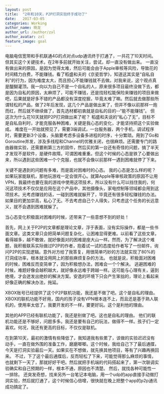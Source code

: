 ```yaml
---
layout: post
title:  "2年和10天，P2P打洞实验终于成功了"
date:   2017-03-05
categories: Working
author_name: 晓龙
author_url: /author/zxl
author_avatar: zxl
feature_image: goal
---
```

电脑电信宽带和手机联通4G的点对点udp通讯终于打通了，一共花了10天时间。
但其实这个关键技术，在2年多前就开始关注，尝试，却一直没有做出来。
一直没有做出来的原因，是因为觉得太难，然后可能会由于Apple审核等风险，导致花的时间精力白费，不能赚钱。看了稻盛和夫的《京瓷哲学》，知道这其实是“自私自利”的行为，因为难度太大，而且担心不能赚钱就不去做。对我来说，这个观点真是醍醐灌顶。我一向以为自己不是一个自私的人，原来很多项目最终没做下去，都是因为自私的原因，太麻烦了，可能不赚钱，还是找轻松能保险来赚钱的项目来做吧，后果就是好多不错的产品都没有深度挖掘，毕竟太难了嘛。然后就去做那些所谓轻松的产品，做了2年后发现，这几个产品是做出来了，但并不像以前那样一炮而红，然后就不继续做了，首先选材都初衷就是自私的目的--“能不能赚钱”。
但这次为什么花10天就把P2P打洞做出来了呢？
稻盛和夫说的“私心了无”，目标不是自私自利时，才能克服各种困难，关键是我心态的变化，才能坚持把这个实验做成。
难度在一开始就预见了，需要3端调试，一台服务器，两个手机，调试程序时，需要更新3个设备，头脑要考虑多设备多进程的时序，十分繁琐。用到了Go和Goroutine并发，涉及多线程和Channel的优雅关闭，也很麻烦。还需要专门的路由器做实验，还需要刷第三方的固件，然后买的第一台还有奇怪的问题，搞了半天才发现不是软件，是硬件故障。可谓困难重重。但这个时候的心态是铁了心要做出来，所以遇到这些困难一个个克服，也就不会像以前那样一遇到困难就停了下来。

关键不是遇到的问题有多难，而是面对困难时的心态。
我的心态是怎么样的呢？
如果玩家能联机，那他玩游戏一定会很开心。就算Apple等审核政策的原因不让用VPN，我最终也要在我的游戏中使用这项技术，所以没有什么可以挡住我的，何况这项技术不仅仅是应用在这个产品中，其他摄像头，家电控制等领域都会用到这项技术。光考虑赚钱的话，一碰到困难就躲开了，毕竟还有很多轻松赚钱的办法。如果目的更加崇高，私心了无。不去考虑自己个人得失，只考虑这个任务的长远意义，就不会遇到困难就躲了。

当心态变化积极面对困难的时候，还带来了一些意想不到的好处！

首先，网上关于P2P的文章都是理论文章，浮于表面，没有实际操作，都是一些书面文章。这类文章只会把简单问题复杂化，让困难显得更难。以前看了这些文章，看得越多，越不敢做，就好像面对的困难是座大山一样。然而，为了解决这个难题，我积极联系实际做过P2P的作者，抱着试一试的态度给作者写了一份邮件，询问P2P的实现逻辑。意外对方给了我答复，用很简单巧妙的方法就实现了80%的打洞成功率，根本就没用网上的那些麻烦复杂的方法。
也就是说，积极面对困难的时候，困难反而变简单了，因为积极想办法，困难会一个个解决。
逃避困难的时候，难题好像会越积越大，就好像永远难于跨越一样。这可能与心理有关，逼到绝境，才会迸发出绝妙的解决方案。安逸的环境下只会产生笨拙的，理论上看起来好像正确的解决办法，拖延。

XBOX账号已经提供了这个P2P联机功能，我还是不做了吧。这个是自私的理由。
XBOX的联机功能不好用，国内的孩子没有VPN根本连不上，而且还是基于熟人联机的，使用率太低了。我要开发的不一样，要更好玩。这个是利他的理由。

其他的APP已经有联机功能了，我还是别做了吧。这也是自私的理由。
他们的联机功能还是不够好，问题多多。我还是要有自己的玩法，做得不一样。孩子们一定喜欢。何况，我还有更高的目标，不仅仅是联机。

在到第10天，最初的激情有些降低了，我知道我有些累了，该做的实验迟迟没有动手，一直在做外围的准备工作，磨磨唧唧。这个时候，我给自己下了最后通牒，今天是打洞实验最后一天。如果实在不想做，就先换其他项目，等有了兴趣再换回来。
不过，下了这个最后通牒后，反而轻松了下来，可能觉得那么麻烦的事情，也就剩下一天了，那就好好干吧。然后就把手机端的代码搭起来了，第一次联调实验确实和自己预期的一样，根本不通，原因也不清楚。
然后，就找各种可能性一一排除。
还突发奇想，找来另外一台笔记本电脑，用一个udp的app直接手动做打洞实验，然后就打通了，这个时候信心倍增，很快就在晚上把整个app的p2p通讯成功搞定了。